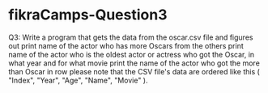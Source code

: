 # fikraCamps-Question3
Q3: Write a program that gets the data from the oscar.csv file and figures out
print name of the actor who has more Oscars from the others
print name of the actor who is the oldest actor or actress who got the Oscar, in what year and for what movie
print the name of the actor who got the more than Oscar in row
please note that the CSV file's data are ordered like this ( "Index", "Year", "Age", "Name", "Movie" ).
